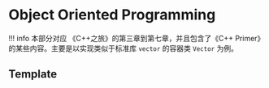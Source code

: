 # Object Oriented Programming

!!! info
本部分对应 《C++之旅》的第三章到第七章，并且包含了《C++ Primer》的某些内容。主要是以实现类似于标准库 `vector` 的容器类 `Vector` 为例。

## Template


